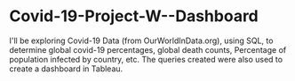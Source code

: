 # Covid-19-Project-W--Dashboard
I'll be exploring Covid-19 Data (from OurWorldInData.org), using SQL, to determine global covid-19 percentages, global death counts, Percentage of population infected by country, etc. The queries created were also used to create a dashboard in Tableau.
